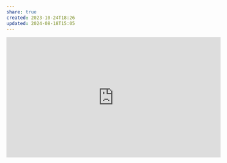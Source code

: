 ```yaml
---
share: true
created: 2023-10-24T18:26
updated: 2024-08-18T15:05
---
```

<iframe width="560" height="315" src="https://www.youtube.com/embed/LW7g1169v7w" title="YouTube video player" frameborder="0" allow="accelerometer; autoplay; clipboard-write; encrypted-media; gyroscope; picture-in-picture; web-share" referrerpolicy="strict-origin-when-cross-origin" allowfullscreen></iframe>
